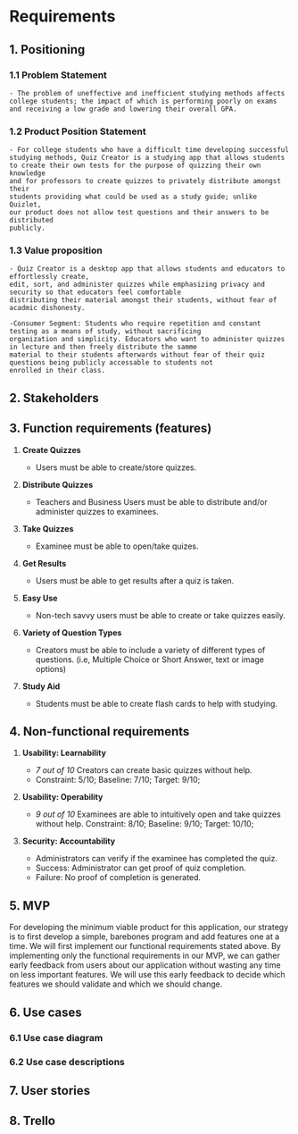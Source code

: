 # Requirements

## 1. Positioning

### 1.1 Problem Statement

	- The problem of uneffective and inefficient studying methods affects
	college students; the impact of which is performing poorly on exams
	and receiving a low grade and lowering their overall GPA.

### 1.2 Product Position Statement

	- For college students who have a difficult time developing successful
	studying methods, Quiz Creator is a studying app that allows students
	to create their own tests for the purpose of quizzing their own knowledge
	and for professors to create quizzes to privately distribute amongst their
	students providing what could be used as a study guide; unlike Quizlet,
	our product does not allow test questions and their answers to be distributed
	publicly.

### 1.3 Value proposition

	- Quiz Creator is a desktop app that allows students and educators to effortlessly create, 
	edit, sort, and administer quizzes while emphasizing privacy and security so that educators feel comfortable 
	distributing their material amongst their students, without fear of acadmic dishonesty.

	-Consumer Segment: Students who require repetition and constant testing as a means of study, without sacrificing
	organization and simplicity. Educators who want to administer quizzes in lecture and then freely distribute the samme
	material to their students afterwards without fear of their quiz questions being publicly accessable to students not 
	enrolled in their class.

## 2. Stakeholders

## 3. Function requirements (features)

1. **Create Quizzes**
   * Users must be able to create/store quizzes.

1. **Distribute Quizzes**
   * Teachers and Business Users must be able to distribute and/or 
   administer quizzes to examinees.

1. **Take Quizzes**
   * Examinee must be able to open/take quizes.

1. **Get Results**
   * Users must be able to get results after a quiz is taken.

1. **Easy Use**
   * Non-tech savvy users must be able to create or take quizzes 
   easily.

1. **Variety of Question Types**
   * Creators must be able to include a variety of different types 
   of questions. (i.e, Multiple Choice or Short Answer, text or 
   image options)

1. **Study Aid**
   * Students must be able to create flash cards to help with 
   studying.



## 4. Non-functional requirements

1. **Usability: Learnability**
   * _7 out of 10_ Creators can create basic quizzes without help.
   * Constraint: 5/10; Baseline: 7/10; Target: 9/10;

1. **Usability: Operability**
   * _9 out of 10_ Examinees are able to intuitively 
   open and take quizzes without help.
   Constraint: 8/10; Baseline: 9/10; Target: 10/10;

1. **Security: Accountability**
   * Administrators can verify if the examinee has completed 
   the quiz.
   * Success: Administrator can get proof of quiz completion.
   * Failure: No proof of completion is generated.





## 5. MVP

For developing the minimum viable product for this application, our strategy is to first develop a simple, barebones program and add features one at a time. We will first implement our functional requirements stated above. By implementing only the functional requirements in our MVP, we can gather early feedback from users about our application without wasting any time on less important features. We will use this early feedback to decide which features we should validate and which we should change.

## 6. Use cases

### 6.1 Use case diagram

### 6.2 Use case descriptions

## 7. User stories

## 8. Trello

